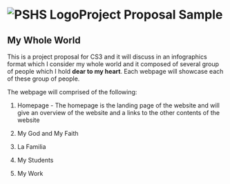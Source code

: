 # ![PSHS Logo](https://encrypted-tbn0.gstatic.com/images?q=tbn:ANd9GcSK9CI11zTMPF5nRDfaFcRtfFmAE0Kvy5u2wCiI00U&s)Project Proposal Sample
## My Whole World

This is a project proposal for CS3 and it will discuss in an infographics format which I consider my whole world and it composed of several group of people which I hold **dear to my heart**.  Each webpage will showcase each of these group of people.

The webpage will comprised of the following:

1. Homepage - The homepage is the landing page of the website and will give an overview of the website and a links to the other contents of the website
  
2. My God and My Faith
   
3. La Familia
4. My Students
5. My Work
